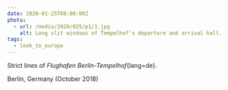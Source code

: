 ```yaml
---
date: 2020-01-25T08:00:00Z
photo:
  - url: /media/2020/025/p1/1.jpg
    alt: Long slit windows of Tempelhof’s departure and arrival hall.
tags:
  - look_to_europe
---
```


Strict lines of _Flughafen Berlin-Tempelhof_{lang=de}.

Berlin, Germany (October 2018)
